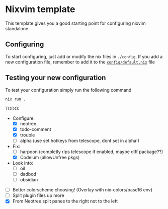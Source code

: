 # Nixvim template

This template gives you a good starting point for configuring nixvim standalone.

## Configuring

To start configuring, just add or modify the nix files in `./config`.
If you add a new configuration file, remember to add it to the
[`config/default.nix`](./config/default.nix) file

## Testing your new configuration

To test your configuration simply run the following command

```
nix run .
```

TODO:

- Configure:
    - [X] neotree
    - [X] todo-comment
    - [X] trouble
    - [ ] alpha (use set hotkeys from telescope, dont set in alpha!)

- Fix:
    - [ ] harpoon (completly rips telescope if enabled, maybe diff package??)
    - [X] Codeium (allowUnfree pkgs)

- Look into:
    - [ ] oil
    - [ ] dadbod
    - [ ] obsidian

- [ ] Better colorscheme choosing! (Overlay with nix-colors/base16 env)
- [ ] Split plugin files up more
- [X] From Neotree split panes to the right not to the left
